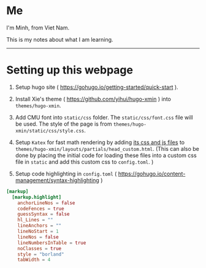 # Me

I'm Minh, from Viet Nam.

This is my notes about what I am learning.

---

# Setting up this webpage

1. Setup hugo site ( https://gohugo.io/getting-started/quick-start ).

2. Install Xie's theme ( https://github.com/yihui/hugo-xmin ) into `themes/hugo-xmin`.

3. Add CMU font into `static/css` folder. The `static/css/font.css` file will be used. The style of the page is from `themes/hugo-xmin/static/css/style.css`.

4. Setup `Katex` for fast math rendering by adding [its css and js files](https://katex.org/docs/browser.html) to `themes/hugo-xmin/layouts/partials/head_custom.html`.
(This can also be done by placing the initial code for loading these files into a custom css file in `static` and add this custom css to `config.toml`. )

5. Setup code highlighting in `config.toml` ( https://gohugo.io/content-management/syntax-highlighting )

```toml {linenos=table, hl_lines=[12]}
[markup]
  [markup.highlight]
    anchorLineNos = false
    codeFences = true
    guessSyntax = false
    hl_Lines = ""
    lineAnchors = ""
    lineNoStart = 1
    lineNos = false
    lineNumbersInTable = true
    noClasses = true
    style = "borland"
    tabWidth = 4
```